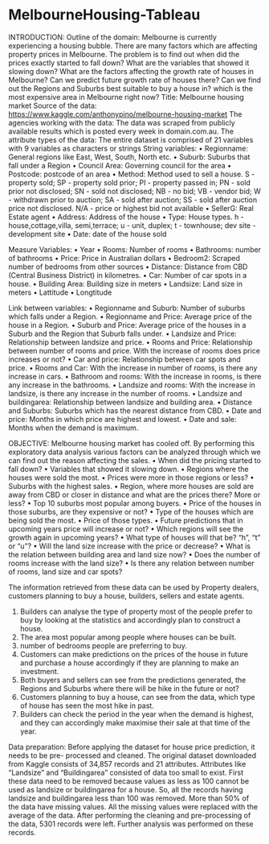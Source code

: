 # MelbourneHousing-Tableau

INTRODUCTION:
Outline of the domain: Melbourne is currently experiencing a housing bubble. There are many factors which are affecting property prices in Melbourne. 
The problem is to find out when did the prices exactly started to fall down? What are the variables that showed it slowing down? What are the factors affecting the growth rate of houses in Melbourne? Can we predict future growth rate of houses there? Can we find out the Regions and Suburbs best suitable to buy a house in? which is the most expensive area in Melbourne right now?
Title: Melbourne housing market 
Source of the data:  https://www.kaggle.com/anthonypino/melbourne-housing-market
The agencies working with the data: The data was scraped from publicly available results which is posted every week in domain.com.au.
The attribute types of the data: 
The entire dataset is comprised of 21 variables with 9 variables as characters or strings
String variables:
    • Regionname: General regions like East, West, South, North etc.
    • Suburb: Suburbs that fall under a Region
    • Council Area: Governing council for the area
    • Postcode: postcode of an area
    •  Method: Method used to sell a house. S - property sold; SP - property sold prior; PI - property passed in; PN - sold prior not disclosed; SN - sold not disclosed; NB - no bid; VB - vendor bid; W - withdrawn prior to auction; SA - sold after auction; SS - sold after auction price not disclosed. N/A - price or highest bid not available 
    • SellerG: Real Estate agent
    • Address: Address of the house
    • Type: House types. 
h - house,cottage,villa, semi,terrace; 
u - unit, duplex;
t - townhouse; dev site - development site 
    • Date: date of the house sold

Measure Variables:
    • Year
    • Rooms: Number of rooms
    • Bathrooms: number of bathrooms
    • Price: Price in Australian dollars
    • Bedroom2: Scraped number of bedrooms from other sources
    • Distance: Distance from CBD (Central Business District) in kilometres.
    • Car: Number of car spots in a house.
    •  Building Area: Building size in meters
    • Landsize: Land size in meters
    • Lattitude
    • Longtitude

Link between variables:
    • Regionname and Suburb: Number of suburbs which falls under a Region.
    • Regionname and Price: Average price of the house in a Region.
    • Suburb and Price: Average price of the houses in a Suburb and the Region that Suburb falls under.
    • Landsize and Price: Relationship between landsize and price.
    • Rooms and Price: Relationship between number of rooms and price. With the increase of rooms does price increases or not?
    • Car and price: Relationship between car spots and price.
    • Rooms and Car: With the increase in number of rooms, is there any increase in cars.
    • Bathroom and rooms: With the increase in rooms, is there any increase in the bathrooms.
    • Landsize and rooms: With the increase in landsize, is there any increase in the number of rooms.
    • Landsize and buildingarea: Relationship between landsize and building area.
    • Distance and Suburbs: Suburbs which has the nearest distance from CBD.
    • Date and price: Months in which price are highest and lowest.
    • Date and sale: Months when the demand is maximum.

OBJECTIVE:
Melbourne housing market has cooled off. By performing this exploratory data analysis various factors can be analyzed through which we can find out the reason affecting the sales.
    • When did the pricing started to fall down?
    • Variables that showed it slowing down.
    • Regions where the houses were sold the most.
    • Prices were more in those regions or less?
    • Suburbs with the highest sales.
    • Region, where more houses are sold are away from CBD or closer in distance and what are the prices there? More or less?
    • Top 10 suburbs most popular among buyers.
    • Price of the houses in those suburbs, are they expensive or not?
    • Type of the houses which are being sold the most.
    • Price of those types.
    • Future predictions that in upcoming years price will increase or not?
    • Which regions will see the growth again in upcoming years?
    • What type of houses will that be? “h”, “t” or “u”?
    • Will the land size increase with the price or decrease?
    • What is the relation between building area and land size now?
    • Does the number of rooms increase with the land size?
    • Is there any relation between number of rooms, land size and car spots?

The information retrieved from these data can be used by Property dealers, customers planning to buy a house, builders, sellers and estate agents.
1) Builders can analyse the type of property most of the people prefer to buy by looking at the statistics and accordingly plan to construct a house.
2) The area most popular among people where houses can be built.
3) number of bedrooms people are preferring to buy.
4) Customers can make predictions on the prices of the house in future and purchase a house accordingly if they are planning to make an investment.  
5) Both buyers and sellers can see from the predictions generated, the Regions and Suburbs where there will be hike in the future or not?
6) Customers planning to buy a house, can see from the data, which type of house has seen the most hike in past.
7) Builders can check the period in the year when the demand is highest, and they can accordingly make maximise their sale at that time of the year.

Data preparation:
Before applying the dataset for house price prediction, it needs to be pre- processed and cleaned. The original dataset downloaded from Kaggle consists of 34,857 records and 21 attributes.
Attributes like “Landsize” and “Buildingarea” consisted of data too small to exist. First these data need to be removed because values as less as 100 cannot be used as landsize or buildingarea for a house. So, all the records having landsize and buildingarea less than 100 was removed. 
More than 50% of the data have missing values. All the missing values were replaced with the average of the data.
After performing the cleaning and pre-processing of the data, 5301 records were left. Further analysis was performed on these records.
